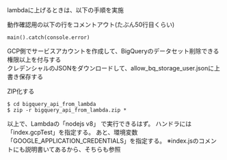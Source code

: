 lambdaに上げるときは、以下の手順を実施

動作確認用の以下の行をコメントアウト(たぶん50行目くらい)
```
main().catch(console.error)
```

GCP側でサービスアカウントを作成して、BigQueryのデータセット削除できる権限以上を付与する  
クレデンシャルのJSONをダウンロードして、allow_bq_storage_user.jsonに上書き保存する

ZIP化する
```
$ cd bigquery_api_from_lambda
$ zip -r bigquery_api_from_lambda.zip *
```

以上で、Lambdaの「nodejs v8」 で実行できるはず。
ハンドラには「index.gcpTest」を指定する。
あと、環境変数「GOOGLE_APPLICATION_CREDENTIALS」を指定する。
※index.jsのコメントにも説明書いてあるから、そちらも参照
